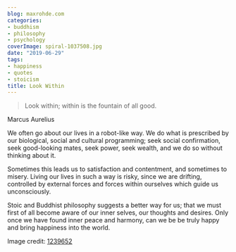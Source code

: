 ```yaml
---
blog: maxrohde.com
categories:
- buddhism
- philosophy
- psychology
coverImage: spiral-1037508.jpg
date: "2019-06-29"
tags:
- happiness
- quotes
- stoicism
title: Look Within
---
```


> Look within; within is the fountain of all good.

Marcus Aurelius

We often go about our lives in a robot-like way. We do what is prescribed by our biological, social and cultural programming; seek social confirmation, seek good-looking mates, seek power, seek wealth, and we do so without thinking about it.

Sometimes this leads us to satisfaction and contentment, and sometimes to misery. Living our lives in such a way is risky, since we are drifting, controlled by external forces and forces within ourselves which guide us unconsciously.

Stoic and Buddhist philosophy suggests a better way for us; that we must first of all become aware of our inner selves, our thoughts and desires. Only once we have found inner peace and harmony, can we be be truly happy and bring happiness into the world.

Image credit: [1239652](https://pixabay.com/illustrations/spiral-universe-space-creation-1037508/)
